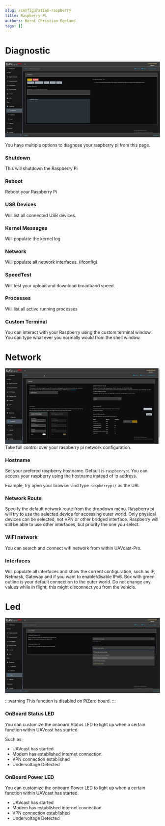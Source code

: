 ```yaml
---
slug: /configuration-raspberry
title: Raspberry Pi
authors: Bernt Christian Egeland
tags: []
---
```


# Diagnostic

!['Raspberry Diagnostic'](img/diagnostic.jpg)

You have multiple options to diagnose your raspberry pi from this page. 

### Shutdown
This will shutdown the Raspberry Pi

### Reboot
Reboot your Raspberry Pi

### USB Devices   
Will list all connected USB devices.

### Kernel Messages
Will populate the kernel log

### Network
Will populate all network interfaces. (ifconfig)

### SpeedTest
Will test your upload and download broadband speed.

### Processes
Will list all active running processes

### Custom Terminal
You can interact with your Raspberry using the custom terminal window. You can type what ever you normally would from the shell window. 


# Network

!['Raspberry Network'](img/network.jpg)
Take full control over your raspberry pi network configuration. 

### Hostname
Set your prefered raspberry hostname. Default is `raspberrypi` 
You can access your raspberry using the hostname instead of ip address. 

Example, try open your browser and type `raspberrypi/` as the URL

### Network Route
Specify the default network route from the dropdown menu. Raspberry pi will try to use the selected device for accessing outer world. 
Only physical devices can be selected, not VPN or other bridged interface.
Raspberry will still be able to use other interfaces, but priority the one you select.

### WiFi network
You can search and connect wifi network from within UAVcast-Pro. 

### Interfaces
Will populate all interfaces and show the current configuration, such as IP, Netmask, Gateway and if you want to enable/disable IPv6.
Box with green outline is your default connection to the outer world.
Do not change any values while in flight, this might disconnect you from the vehicle.


# Led
!['Raspberry LED'](img/led.jpg)

:::warning
    This function is disabled on PiZero board.
:::

### OnBoard Status LED
You can customize the onboard Status LED to light up when a certain function within UAVcast has started. 

Such as:

-   UAVcast has started
-   Modem has established internet connection.
-   VPN connection established
-   Undervoltage Detected

### OnBoard Power LED
You can customize the onboard Power LED to light up when a certain function within UAVcast has started. 

-   UAVcast has started
-   Modem has established internet connection.
-   VPN connection established
-   Undervoltage Detected


